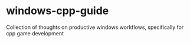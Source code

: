 # windows-cpp-guide
Collection of thoughts on productive windows workflows, specifically for cpp game development

